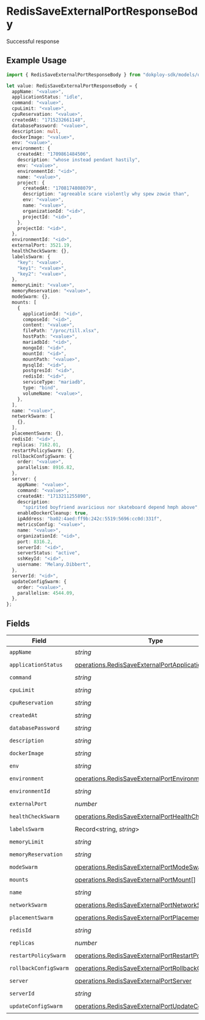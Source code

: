 # RedisSaveExternalPortResponseBody

Successful response

## Example Usage

```typescript
import { RedisSaveExternalPortResponseBody } from "dokploy-sdk/models/operations";

let value: RedisSaveExternalPortResponseBody = {
  appName: "<value>",
  applicationStatus: "idle",
  command: "<value>",
  cpuLimit: "<value>",
  cpuReservation: "<value>",
  createdAt: "1715232661148",
  databasePassword: "<value>",
  description: null,
  dockerImage: "<value>",
  env: "<value>",
  environment: {
    createdAt: "1709861484506",
    description: "whose instead pendant hastily",
    env: "<value>",
    environmentId: "<id>",
    name: "<value>",
    project: {
      createdAt: "1708174808079",
      description: "agreeable scare violently why spew zowie than",
      env: "<value>",
      name: "<value>",
      organizationId: "<id>",
      projectId: "<id>",
    },
    projectId: "<id>",
  },
  environmentId: "<id>",
  externalPort: 3521.19,
  healthCheckSwarm: {},
  labelsSwarm: {
    "key": "<value>",
    "key1": "<value>",
    "key2": "<value>",
  },
  memoryLimit: "<value>",
  memoryReservation: "<value>",
  modeSwarm: {},
  mounts: [
    {
      applicationId: "<id>",
      composeId: "<id>",
      content: "<value>",
      filePath: "/proc/till.xlsx",
      hostPath: "<value>",
      mariadbId: "<id>",
      mongoId: "<id>",
      mountId: "<id>",
      mountPath: "<value>",
      mysqlId: "<id>",
      postgresId: "<id>",
      redisId: "<id>",
      serviceType: "mariadb",
      type: "bind",
      volumeName: "<value>",
    },
  ],
  name: "<value>",
  networkSwarm: [
    {},
  ],
  placementSwarm: {},
  redisId: "<id>",
  replicas: 7162.01,
  restartPolicySwarm: {},
  rollbackConfigSwarm: {
    order: "<value>",
    parallelism: 8916.82,
  },
  server: {
    appName: "<value>",
    command: "<value>",
    createdAt: "1713211255890",
    description:
      "spirited boyfriend avaricious nor skateboard depend hmph above",
    enableDockerCleanup: true,
    ipAddress: "ba02:4aed:ff9b:242c:5519:5696:cc0d:331f",
    metricsConfig: "<value>",
    name: "<value>",
    organizationId: "<id>",
    port: 8316.2,
    serverId: "<id>",
    serverStatus: "active",
    sshKeyId: "<id>",
    username: "Melany.Dibbert",
  },
  serverId: "<id>",
  updateConfigSwarm: {
    order: "<value>",
    parallelism: 4544.09,
  },
};
```

## Fields

| Field                                                                                                                      | Type                                                                                                                       | Required                                                                                                                   | Description                                                                                                                |
| -------------------------------------------------------------------------------------------------------------------------- | -------------------------------------------------------------------------------------------------------------------------- | -------------------------------------------------------------------------------------------------------------------------- | -------------------------------------------------------------------------------------------------------------------------- |
| `appName`                                                                                                                  | *string*                                                                                                                   | :heavy_check_mark:                                                                                                         | N/A                                                                                                                        |
| `applicationStatus`                                                                                                        | [operations.RedisSaveExternalPortApplicationStatus](../../models/operations/redissaveexternalportapplicationstatus.md)     | :heavy_check_mark:                                                                                                         | N/A                                                                                                                        |
| `command`                                                                                                                  | *string*                                                                                                                   | :heavy_check_mark:                                                                                                         | N/A                                                                                                                        |
| `cpuLimit`                                                                                                                 | *string*                                                                                                                   | :heavy_check_mark:                                                                                                         | N/A                                                                                                                        |
| `cpuReservation`                                                                                                           | *string*                                                                                                                   | :heavy_check_mark:                                                                                                         | N/A                                                                                                                        |
| `createdAt`                                                                                                                | *string*                                                                                                                   | :heavy_check_mark:                                                                                                         | N/A                                                                                                                        |
| `databasePassword`                                                                                                         | *string*                                                                                                                   | :heavy_check_mark:                                                                                                         | N/A                                                                                                                        |
| `description`                                                                                                              | *string*                                                                                                                   | :heavy_check_mark:                                                                                                         | N/A                                                                                                                        |
| `dockerImage`                                                                                                              | *string*                                                                                                                   | :heavy_check_mark:                                                                                                         | N/A                                                                                                                        |
| `env`                                                                                                                      | *string*                                                                                                                   | :heavy_check_mark:                                                                                                         | N/A                                                                                                                        |
| `environment`                                                                                                              | [operations.RedisSaveExternalPortEnvironment](../../models/operations/redissaveexternalportenvironment.md)                 | :heavy_check_mark:                                                                                                         | N/A                                                                                                                        |
| `environmentId`                                                                                                            | *string*                                                                                                                   | :heavy_check_mark:                                                                                                         | N/A                                                                                                                        |
| `externalPort`                                                                                                             | *number*                                                                                                                   | :heavy_check_mark:                                                                                                         | N/A                                                                                                                        |
| `healthCheckSwarm`                                                                                                         | [operations.RedisSaveExternalPortHealthCheckSwarm](../../models/operations/redissaveexternalporthealthcheckswarm.md)       | :heavy_check_mark:                                                                                                         | N/A                                                                                                                        |
| `labelsSwarm`                                                                                                              | Record<string, *string*>                                                                                                   | :heavy_check_mark:                                                                                                         | N/A                                                                                                                        |
| `memoryLimit`                                                                                                              | *string*                                                                                                                   | :heavy_check_mark:                                                                                                         | N/A                                                                                                                        |
| `memoryReservation`                                                                                                        | *string*                                                                                                                   | :heavy_check_mark:                                                                                                         | N/A                                                                                                                        |
| `modeSwarm`                                                                                                                | [operations.RedisSaveExternalPortModeSwarm](../../models/operations/redissaveexternalportmodeswarm.md)                     | :heavy_check_mark:                                                                                                         | N/A                                                                                                                        |
| `mounts`                                                                                                                   | [operations.RedisSaveExternalPortMount](../../models/operations/redissaveexternalportmount.md)[]                           | :heavy_check_mark:                                                                                                         | N/A                                                                                                                        |
| `name`                                                                                                                     | *string*                                                                                                                   | :heavy_check_mark:                                                                                                         | N/A                                                                                                                        |
| `networkSwarm`                                                                                                             | [operations.RedisSaveExternalPortNetworkSwarm](../../models/operations/redissaveexternalportnetworkswarm.md)[]             | :heavy_check_mark:                                                                                                         | N/A                                                                                                                        |
| `placementSwarm`                                                                                                           | [operations.RedisSaveExternalPortPlacementSwarm](../../models/operations/redissaveexternalportplacementswarm.md)           | :heavy_check_mark:                                                                                                         | N/A                                                                                                                        |
| `redisId`                                                                                                                  | *string*                                                                                                                   | :heavy_check_mark:                                                                                                         | N/A                                                                                                                        |
| `replicas`                                                                                                                 | *number*                                                                                                                   | :heavy_check_mark:                                                                                                         | N/A                                                                                                                        |
| `restartPolicySwarm`                                                                                                       | [operations.RedisSaveExternalPortRestartPolicySwarm](../../models/operations/redissaveexternalportrestartpolicyswarm.md)   | :heavy_check_mark:                                                                                                         | N/A                                                                                                                        |
| `rollbackConfigSwarm`                                                                                                      | [operations.RedisSaveExternalPortRollbackConfigSwarm](../../models/operations/redissaveexternalportrollbackconfigswarm.md) | :heavy_check_mark:                                                                                                         | N/A                                                                                                                        |
| `server`                                                                                                                   | [operations.RedisSaveExternalPortServer](../../models/operations/redissaveexternalportserver.md)                           | :heavy_check_mark:                                                                                                         | N/A                                                                                                                        |
| `serverId`                                                                                                                 | *string*                                                                                                                   | :heavy_check_mark:                                                                                                         | N/A                                                                                                                        |
| `updateConfigSwarm`                                                                                                        | [operations.RedisSaveExternalPortUpdateConfigSwarm](../../models/operations/redissaveexternalportupdateconfigswarm.md)     | :heavy_check_mark:                                                                                                         | N/A                                                                                                                        |